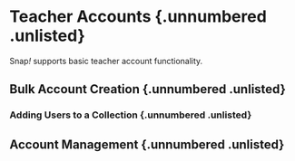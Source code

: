 # Teacher Accounts {.unnumbered .unlisted}

Snap<em>!</em> supports basic teacher account functionality.

## Bulk Account Creation {.unnumbered .unlisted}

### Adding Users to a Collection {.unnumbered .unlisted}

## Account Management {.unnumbered .unlisted}
